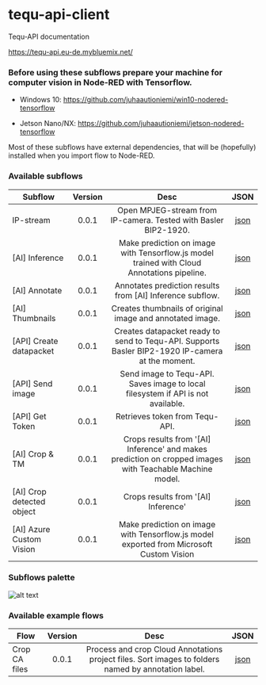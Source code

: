 # tequ-api-client

Tequ-API documentation

https://tequ-api.eu-de.mybluemix.net/


### Before using these subflows prepare your machine for computer vision in Node-RED with Tensorflow.

- Windows 10: https://github.com/juhaautioniemi/win10-nodered-tensorflow

- Jetson Nano/NX: https://github.com/juhaautioniemi/jetson-nodered-tensorflow

Most of these subflows have external dependencies, that will be (hopefully) installed when you import flow to Node-RED.

### Available subflows

| Subflow                   | Version         | Desc | JSON |
| --------------------------|:---------------:| :-------------:| :-------------:|
| IP-stream                 | 0.0.1           | Open MPJEG-stream from IP-camera. Tested with Basler BIP2-1920. | <a href="subflows/ip-camera.json">json</a> |
| [AI] Inference            | 0.0.1	          | Make prediction on image with Tensorflow.js model trained with Cloud Annotations pipeline. | <a href="subflows/ai-inference.json">json</a> |
| [AI] Annotate	            | 0.0.1           | Annotates prediction results from [AI] Inference subflow. | <a href="subflows/ai-annotate.json">json</a> |
| [AI] Thumbnails           | 0.0.1           | Creates thumbnails of original image and annotated image. | <a href="subflows/ai-thumbnails.json">json</a> |
| [API] Create datapacket   | 0.0.1           | Creates datapacket ready to send to Tequ-API. Supports Basler BIP2-1920 IP-camera at the moment. | <a href="subflows/api-create-datapacket.json">json</a> |
| [API] Send image          | 0.0.1           | Send image to Tequ-API. Saves image to local filesystem if API is not available. | <a href="subflows/api-send-image.json">json</a> |
| [API] Get Token           | 0.0.1           | Retrieves token from Tequ-API. | <a href="subflows/api-get-token.json">json</a> |
| [AI] Crop & TM            | 0.0.1           | Crops results from '[AI] Inference' and makes prediction on cropped images with Teachable Machine model. | <a href="subflows/ai-crop-tm.json">json</a> |
| [AI] Crop detected object | 0.0.1           | Crops results from '[AI] Inference' | <a href="subflows/ai-crop-detected-object.json">json</a> |
| [AI] Azure Custom Vision  | 0.0.1           | Make prediction on image with Tensorflow.js model exported from Microsoft Custom Vision | <a href="subflows/ai-azure-custom-vision.json">json</a> |

### Subflows palette

![alt text](
https://github.com/juhaautioniemi/tequ-api-client/blob/master/images/subflows.JPG "Subflows")

### Available example flows

| Flow                      | Version         | Desc           | JSON           |
| --------------------------|:---------------:| :-------------:| :-------------:|
| Crop CA files             | 0.0.1           | Process and crop Cloud Annotations project files. Sort images to folders named by annotation label. | <a href="flows/crop-ca.json">json</a> |
